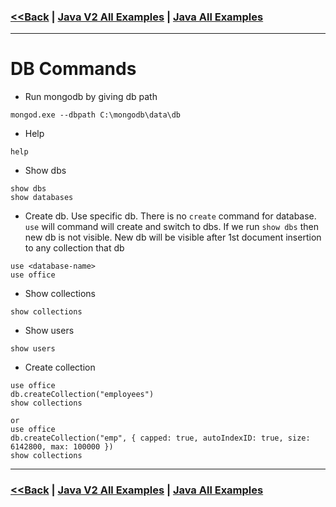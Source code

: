 ### [<<Back](../README.md) | [Java V2 All Examples](https://github.com/avinashbabudonthu/java/blob/master/java-v2/README.md) | [Java All Examples](https://github.com/avinashbabudonthu/java/blob/master/README.md)
------
# DB Commands
* Run mongodb by giving db path
```
mongod.exe --dbpath C:\mongodb\data\db
```
* Help
```
help
```
* Show dbs
```
show dbs
show databases
```
* Create db. Use specific db. There is no `create` command for database. `use` will command will create and switch to dbs. If we run `show dbs` then new db is not visible. New db will be visible after 1st document insertion to any collection that db
```
use <database-name>
use office
```
* Show collections
```
show collections
```
* Show users
```
show users
```
* Create collection
```
use office
db.createCollection("employees")
show collections

or
use office
db.createCollection("emp", { capped: true, autoIndexID: true, size: 6142800, max: 100000 })
show collections
```

------
### [<<Back](../README.md) | [Java V2 All Examples](https://github.com/avinashbabudonthu/java/blob/master/java-v2/README.md) | [Java All Examples](https://github.com/avinashbabudonthu/java/blob/master/README.md)